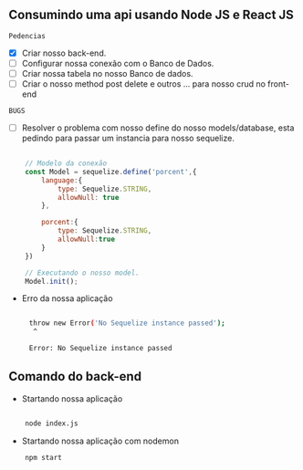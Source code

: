 ## Consumindo uma api usando Node JS e React JS

` Pedencias `

- [x] Criar nosso back-end.
- [ ] Configurar nossa conexão com o Banco de Dados.
- [ ] Criar nossa tabela no nosso Banco de dados.
- [ ] Criar o nosso method post delete e outros ... para nosso crud no front-end

` BUGS `

- [ ] Resolver o problema com nosso define do nosso models/database, esta pedindo para passar um instancia para nosso sequelize.

``` javascript
	
	// Modelo da conexão
	const Model = sequelize.define('porcent',{
		language:{
			type: Sequelize.STRING,
			allowNull: true
		},

		porcent:{
			type: Sequelize.STRING,
			allowNull:true
		}
	})

	// Executando o nosso model.
	Model.init();

```

* Erro da nossa aplicação

``` bash

	 throw new Error('No Sequelize instance passed');
      ^

     Error: No Sequelize instance passed
```

## Comando do back-end

* Startando nossa aplicação

``` bash

	node index.js
```


* Startando nossa aplicação com nodemon

``` bash
	npm start 

```

